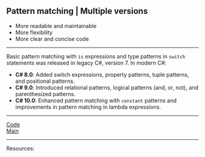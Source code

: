 ## Pattern matching | Multiple versions

* More readable and maintainable
* More flexibility
* More clear and concise code

<hr>

Basic pattern matching with `is` expressions and type patterns in `switch` statements was released in legacy C#, version 7. In modern C#:

* **C# 8.0**: Added switch expressions, property patterns, tuple patterns, and positional patterns.
* **C# 9.0**: Introduced relational patterns, logical patterns (and, or, not), and parenthesized patterns.
* **C# 10.0**: Enhanced pattern matching with `constant` patterns and improvements in pattern matching in lambda expressions.

***
[Code](../Controllers/BooksController.cs)
<br>
[Main](main.md)
***
Resources: